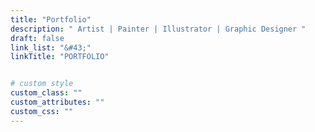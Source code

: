 ```yaml
---
title: "Portfolio"
description: " Artist | Painter | Illustrator | Graphic Designer "
draft: false
link_list: "&#43;"
linkTitle: "PORTFOLIO"


# custom style
custom_class: ""
custom_attributes: ""
custom_css: ""
---
```

